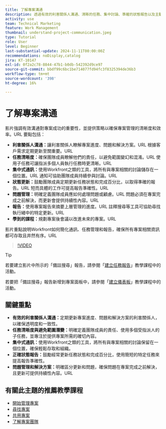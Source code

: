 ```yaml
---
title: 了解專案溝通
description: 透過有效的利害關係人溝通、清晰的任務、集中討論、準確的狀態報告以及主動的問題解決來保持一致性和效率，進而促進專案的成功。
activity: use
team: Technical Marketing
feature: Work Management
thumbnail: understand-project-communication.jpeg
type: Tutorial
role: User
level: Beginner
last-substantial-update: 2024-11-11T00:00:00Z
recommendations: noDisplay,catalog
jira: KT-10147
exl-id: 0f2a2c78-8844-47b1-b0db-542392d9ce97
source-git-commit: bbdf99c6bc1be714077fd94fc3f8325394de36b3
workflow-type: tm+mt
source-wordcount: '398'
ht-degree: 16%

---
```


# 了解專案溝通

影片強調有效溝通對專案成功的重要性，並提供策略以確保專案管理的清晰度和效率。&#x200B;URL 要點包括：
* **利害關係人溝通：**&#x200B;讓利害關係人瞭解專案進度、問題和解決方案。&#x200B;URL 根據客戶需求定期更新至關重要。&#x200B;URL
* **任務清晰度：**&#x200B;確保團隊成員瞭解他們的責任，以避免範圍變幻和混淆。&#x200B;URL 使用子任務可讓指派多個人員執行任務時更清晰。&#x200B;URL
* **集中式通訊：**&#x200B;使用Workfront之類的工具，將所有與專案相關的討論儲存在一個位置。&#x200B;URL 通知可協助團隊成員持續參與討論。&#x200B;URL
* **狀態更新：**&#x200B;鼓勵團隊成員定期更新任務狀態和完成百分比，以取得準確的報告。&#x200B;URL 短而具體的工作可提高報告準確性。&#x200B;URL
* **問題管理：**&#x200B;明確定義團隊成員應如何處理問題或顧慮。&#x200B;URL 問題必須在專案完成之前解決，而更新會提供持續性內容。&#x200B;URL
* **報告：**&#x200B;使用專案報告來摘要上層管理的進度。&#x200B;URL 註釋搜尋等工具可協助尋找執行緒中的特定更新。&#x200B;URL
* **學到的課程：**&#x200B;規劃專案後會議以改進未來的專案。&#x200B;URL

影片重點說明Workfront如何簡化通訊、任務管理和報告，確保所有專案相關資訊都可存取且井然有序。&#x200B;URL

>[!VIDEO](https://video.tv.adobe.com/v/3419150/?quality=12&learn=on&enablevpops=1)

>[!TIP]
>
>若要建立影片中所示的「備註搜尋」報告，請參閱「[建立任務報告](https://experienceleague.adobe.com/zh-hant/docs/workfront-learn/tutorials-workfront/reporting/basic-reporting/create-a-task-report#activity-1-create-a-note-report-with-prompts)」教學課程中的活動。
>
>若要把「備註搜尋」報告新增到專案面板中，請參閱「[建立儀表板](https://experienceleague.adobe.com/docs/workfront-learn/tutorials-workfront/reporting/basic-reporting/create-dashboards.html?lang=zh-Hant#activity-1-create-a-dashboard)」教學課程中的活動。

## 關鍵重點

* **有效的利害關係人溝通：**&#x200B;定期更新專案進度、問題和解決方案的利害關係人，以確保透明度和一致性。
* **任務清晰度與避免範圍潛變：**&#x200B;明確定義團隊成員的責任、使用多個受指派人的子任務，並專注於提供專案所需的確切內容。
* **集中式通訊：**&#x200B;使用Workfront之類的工具，將所有與專案相關的討論保留在一個位置，確保輕鬆存取和組織。
* **正確狀態報告：**&#x200B;鼓勵經常更新任務狀態和完成百分比，使用簡短的特定任務來提高報告準確性。
* **問題管理和解決方案：**&#x200B;明確區分更新和問題，確保問題在專案完成之前解決，且更新可提供持續性內容。&#x200B;URL


## 有關此主題的推薦教學課程

* [開始管理專案](/help/manage-work/projects/getting-started-manage-a-project.md)
* [尋找專案](/help/manage-work/projects/find-projects.md)
* [共用專案](/help/manage-work/projects/share-a-project.md)
* [了解專案團隊](/help/manage-work/projects/understand-the-project-team.md)

